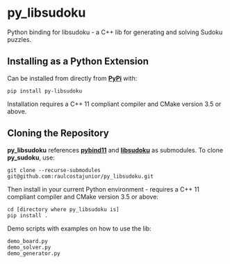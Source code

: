 # py_libsudoku
Python binding for libsudoku - a C++ lib for generating and solving Sudoku puzzles.

## Installing as a Python Extension

Can be installed from directly from [**PyPi**](https://pypi.org/project/py-libsudoku) with:

    pip install py-libsudoku
    
Installation requires a C++ 11 compliant compiler and CMake version 3.5 or above.

## Cloning the Repository

**py_libsudoku** references [**pybind11**](https://github.com/pybind/pybind11) and [**libsudoku**](https://github.com/raulcostajunior/libsudoku) as submodules. To clone **py_sudoku**, use:

    git clone --recurse-submodules git@github.com:raulcostajunior/py_libsudoku.git

Then install in your current Python environment - requires a C++ 11 compliant compiler and CMake version 3.5 or above:

    cd [directory where py_libsudoku is]
    pip install .

Demo scripts with examples on how to use the lib:

    demo_board.py
    demo_solver.py
    demo_generator.py


